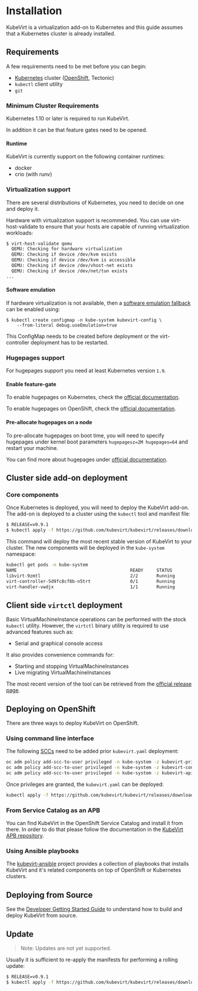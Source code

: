 # Installation

KubeVirt is a virtualization add-on to Kubernetes and this guide assumes that a Kubernetes cluster is already installed.

## Requirements

A few requirements need to be met before you can begin:

* [Kubernetes](https://kubernetes.io) cluster \([OpenShift](https://github.com/openshift/origin), Tectonic\)
* `kubectl` client utility
* `git`

### Minimum Cluster Requirements

Kubernetes 1.10 or later is required to run KubeVirt.

In addition it can be that feature gates need to be opened.

#### Runtime

KubeVirt is currently support on the following container runtimes:

- docker
- crio (with runv)

### Virtualization support

There are several distributions of Kubernetes, you need to decide on one and deploy it.

Hardware with virtualization support is recommended. You can use virt-host-validate to ensure that your hosts are capable of running virtualization workloads:

```bash
$ virt-host-validate qemu
  QEMU: Checking for hardware virtualization                                 : PASS
  QEMU: Checking if device /dev/kvm exists                                   : PASS
  QEMU: Checking if device /dev/kvm is accessible                            : PASS
  QEMU: Checking if device /dev/vhost-net exists                             : PASS
  QEMU: Checking if device /dev/net/tun exists                               : PASS
...
```

#### Software emulation

If hardware virtualization is not available, then a [software emulation fallback](https://github.com/kubevirt/kubevirt/blob/master/docs/software-emulation.md) can be enabled using:

```
$ kubectl create configmap -n kube-system kubevirt-config \
    --from-literal debug.useEmulation=true
```

This ConfigMap needs to be created before deployment or the virt-controller deployment has to be restarted.

### Hugepages support

For hugepages support you need at least Kubernetes version `1.9`.

#### Enable feature-gate

To enable hugepages on Kubernetes, check the [official documentation](https://v1-9.docs.kubernetes.io/docs/tasks/manage-hugepages/scheduling-hugepages/#before-you-begin).

To enable hugepages on OpenShift, check the [official documentation](https://docs.openshift.org/3.9/scaling_performance/managing_hugepages.html#huge-pages-prerequisites).

#### Pre-allocate hugepages on a node

To pre-allocate hugepages on boot time, you will need to specify hugepages under kernel boot parameters `hugepagesz=2M hugepages=64` and restart your machine.

You can find more about hugepages under [official documentation](https://www.kernel.org/doc/Documentation/vm/hugetlbpage.txt).

## Cluster side add-on deployment

### Core components

Once Kubernetes is deployed, you will need to deploy the KubeVirt add-on. The add-on is deployed to a cluster using the `kubectl` tool and manifest file:

```bash
$ RELEASE=v0.9.1
$ kubectl apply -f https://github.com/kubevirt/kubevirt/releases/download/${RELEASE}/kubevirt.yaml
```

This command will deploy the most recent stable version of KubeVirt to your cluster. The new components will be deployed in the `kube-system` namespace:

```bash
kubectl get pods -n kube-system
NAME                                           READY     STATUS        RESTARTS   AGE
libvirt-9zmtl                                  2/2       Running       0          28m
virt-controller-5d9fc8cf8b-n5trt               0/1       Running       0          27m
virt-handler-vwdjx                             1/1       Running       0          28m
```

## Client side `virtctl` deployment

Basic VirtualMachineInstance operations can be performed with the stock `kubectl` utility. However, the `virtctl` binary utility is required to use advanced features such as:

* Serial and graphical console access

It also provides convenience commands for:

* Starting and stopping VirtualMachineInstances
* Live migrating VirtualMachineInstances

The most recent version of the tool can be retrieved from the [official release page](https://github.com/kubevirt/kubevirt/releases).

## Deploying on OpenShift

There are three ways to deploy KubeVirt on OpenShift.

### Using command line interface

The following [SCCs](https://docs.openshift.com/container-platform/3.7/admin_guide/manage_scc.html) need to be added prior `kubevirt.yaml` deployment:

```bash
oc adm policy add-scc-to-user privileged -n kube-system -z kubevirt-privileged
oc adm policy add-scc-to-user privileged -n kube-system -z kubevirt-controller
oc adm policy add-scc-to-user privileged -n kube-system -z kubevirt-apiserver
```

Once privileges are granted, the `kubevirt.yaml` can be deployed:

```bash
kubectl apply -f https://github.com/kubevirt/kubevirt/releases/download/${RELEASE}/kubevirt.yaml
```

### From Service Catalog as an APB

You can find KubeVirt in the OpenShift Service Catalog and install it from there. In order to do that please follow the documentation in the [KubeVirt APB repository](https://github.com/ansibleplaybookbundle/kubevirt-apb).

### Using Ansible playbooks

The [kubevirt-ansible](https://github.com/kubevirt/kubevirt-ansible) project provides a collection of playbooks that installs KubeVirt and it's related components on top of OpenShift or Kubernetes clusters.

## Deploying from Source

See the [Developer Getting Started Guide](https://github.com/kubevirt/kubevirt/blob/master/docs/getting-started.md) to understand how to build and deploy KubeVirt from source.

## Update

> Note: Updates are not yet supported.

Usually it is sufficient to re-apply the manifests for performing a rolling update:

```bash
$ RELEASE=v0.9.1
$ kubectl apply -f https://github.com/kubevirt/kubevirt/releases/download/${RELEASE}/kubevirt.yaml
```

